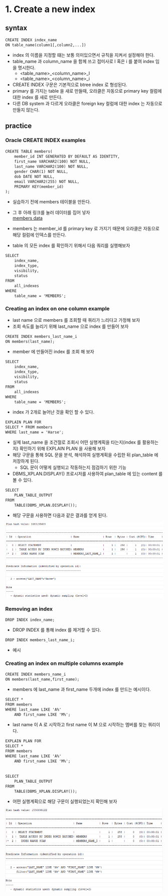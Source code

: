# 1. Create a new index
## syntax
```oracle-sql
CREATE INDEX index_name
ON table_name(column1[,column2,...])
```
- index 의 이름을 지정할 떄는 보통 의미있으면서 규칙을 지켜서 설정해야 한다.
- table_name 과 column_name 을 함께 쓰고 접미사로 I 혹은 i 를 붙여 index 임을 명시한다.
  - <table_name>_<column_name>_I
  - <table_name>_<column_name>_i
- CREATE INDEX 구문은 기본적으로 btree index 로 형성된다.
- primary 를 가지는 table 을 새로 만들때, 오라클은 자동으로 primary key 컬럼에 대한 index 를 새로 만든다.
- 다른 DB system 과 다르게 오라클은 foreign key 컬럼에 대한 index 는 자동으로 만들지 않는다.

## practice
### Oracle CREATE INDEX examples
```oracle-sql
CREATE TABLE members(
    member_id INT GENERATED BY DEFAULT AS IDENTITY,
    first_name VARCHAR2(100) NOT NULL,
    last_name VARCHAR2(100) NOT NULL,
    gender CHAR(1) NOT NULL,
    dob DATE NOT NULL,
    email VARCHAR2(255) NOT NULL,
    PRIMARY KEY(member_id)
);
```
- 실습하기 전에 members 테이블을 만든다.
- 그 후 아래 링크를 눌러 데이터를 집어 넣자<br>
[members data](https://www.oracletutorial.com/wp-content/uploads/2019/01/load_member_data.txt)<br>

- members 는 member_id 를 primary key 로 가지기 때문에 오라클은 자동으로 해당 컬럼에 인덱스를 만든다.
- table 의 모든 index 를 확인하기 위해서 다음 쿼리를 실행해보자
```oracle-sql
SELECT 
    index_name, 
    index_type, 
    visibility, 
    status 
FROM 
    all_indexes
WHERE 
    table_name = 'MEMBERS';
```
### Creating an index on one column example
- last name 으로 members 를 조회할 때 쿼리가 느리다고 가정해 보자
- 조회 속도를 늘리기 위해 last_name 으로 index 를 만들어 보자
```oracle-sql
CREATE INDEX members_last_name_i 
ON members(last_name);
```
- member 에 만들어진 index 를 조회 해 보자
```oracle-sql
SELECT 
    index_name, 
    index_type, 
    visibility, 
    status 
FROM 
    all_indexes
WHERE 
    table_name = 'MEMBERS';
```
- index 가 2개로 늘어난 것을 확인 할 수 있다.

```oracle-sql
EXPLAIN PLAN FOR
SELECT * FROM members
WHERE last_name = 'Harse';
```
- 실제 last_name 을 조건절로 조회시 어떤 실행계획을 타는지(index 를 활용하는지) 확인하기 위해 EXPLAIN PLAN 을 사용해 보자
- 해당 구문을 통해 SQL 문을 분석, 해석하여 실행계획을 수립한 뒤 plan_table 에 저장하게 된다.
  - SQL 문이 어떻게 실행되고 작동하는지 점검하기 위한 기능
- DBMS_XPLAN.DISPLAY() 프로시저를 사용하여 plan_table 에 있는 content 를 볼 수 있다.
```oracle-sql
SELECT 
    PLAN_TABLE_OUTPUT 
FROM 
    TABLE(DBMS_XPLAN.DISPLAY());
```
- 해당 구문을 사용하면 다음과 같은 결과를 얻게 된다.

![img.png](../images/index1.png)

### Removing an index
```oracle-sql
DROP INDEX index_name;
```
- DROP INDEX 를 통해 index 를 제거할 수 있다.

```oracle-sql
DROP INDEX members_last_name_i;
```
- 예시

### Creating an index on multiple columns example
```oracle-sql
CREATE INDEX members_name_i
ON members(last_name,first_name);
```
- members 에 last_name 과 first_name 두개에 index 를 만드는 예시이다.

```oracle-sql
SELECT * 
FROM members
WHERE last_name LIKE 'A%' 
    AND first_name LIKE 'M%';
```
- last name 이 A 로 시작하고 first name 이 M 으로 시작하는 멤버를 찾는 쿼리이다.

```oracle-sql
EXPLAIN PLAN FOR
SELECT * 
FROM members
WHERE last_name LIKE 'A%' 
    AND first_name LIKE 'M%';
    
    
SELECT 
    PLAN_TABLE_OUTPUT 
FROM 
    TABLE(DBMS_XPLAN.DISPLAY());
```
- 어떤 실행계획으로 해당 구문이 실행되었는지 확인해 보자

![img.png](../images/index2.png)

